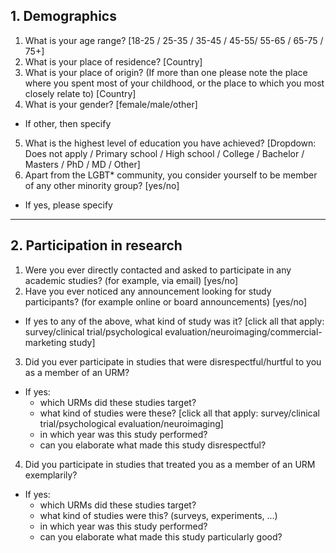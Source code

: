 ## 1. Demographics

1. What is your age range? [18-25 / 25-35 / 35-45 / 45-55/ 55-65 / 65-75 / 75+]
2. What is your place of residence? [Country] 
3. What is your place of origin? (If more than one please note the place where you spent most of your childhood, or the place to which you most closely relate to) [Country] 
4. What is your gender? [female/male/other]
* If other, then specify
5. What is the highest level of education you have achieved? [Dropdown: Does not apply / Primary school / High school / College / Bachelor / Masters / PhD / MD / Other]
6. Apart from the LGBT* community, you consider yourself to be member of any other minority group? [yes/no]
  * If yes, please specify

*****
## 2. Participation in research

1. Were you ever directly contacted and asked to participate in any academic studies? (for example, via email) [yes/no]
2. Have you ever noticed any announcement looking for study participants? (for example online or board announcements) [yes/no]
* If yes to any of the above, what kind of study was it? [click all that apply: survey/clinical trial/psychological evaluation/neuroimaging/commercial-marketing study]
3. Did you ever participate in studies that were disrespectful/hurtful to you as a member of an URM?
  * If yes:
    * which URMs did these studies target?
    * what kind of studies were these? [click all that apply: survey/clinical trial/psychological evaluation/neuroimaging]
    * in which year was this study performed?
    * can you elaborate what made this study disrespectful?
4. Did you participate in studies that treated you as a member of an URM exemplarily?
  * If yes:
    * which URMs did these studies target?
    * what kind of studies were this? (surveys, experiments, …)
    * in which year was this study performed?
    * can you elaborate what made this study particularly good?
    
    


